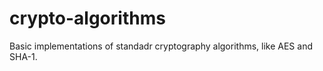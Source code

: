 crypto-algorithms
=================

Basic implementations of standadr cryptography algorithms, like AES and SHA-1.